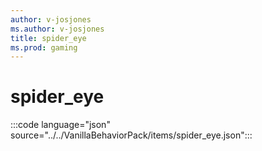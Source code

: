 ```yaml
---
author: v-josjones
ms.author: v-josjones
title: spider_eye
ms.prod: gaming
---
```


# spider_eye

:::code language="json" source="../../VanillaBehaviorPack/items/spider_eye.json":::
